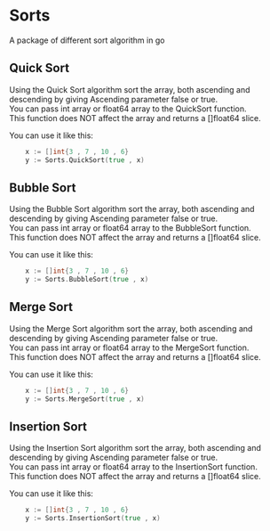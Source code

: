 # Sorts
A package of different sort algorithm in go

## Quick Sort
Using the Quick Sort algorithm sort the array, both ascending and descending by giving Ascending parameter false or true.  
You can pass int array or float64 array to the QuickSort function.  
This function does NOT affect the array and returns a []float64 slice.  

You can use it like this:   
```go  
    x := []int{3 , 7 , 10 , 6}  
    y := Sorts.QuickSort(true , x)  
```

## Bubble Sort
Using the Bubble Sort algorithm sort the array, both ascending and descending by giving Ascending parameter false or true.  
You can pass int array or float64 array to the BubbleSort function.  
This function does NOT affect the array and returns a []float64 slice.    

You can use it like this:  
```go
    x := []int{3 , 7 , 10 , 6}
    y := Sorts.BubbleSort(true , x)
```

## Merge Sort
Using the Merge Sort algorithm sort the array, both ascending and descending by giving Ascending parameter false or true.  
You can pass int array or float64 array to the MergeSort function.  
This function does NOT affect the array and returns a []float64 slice.    

You can use it like this:  
```go
    x := []int{3 , 7 , 10 , 6}
    y := Sorts.MergeSort(true , x)
```

## Insertion Sort
Using the Insertion Sort algorithm sort the array, both ascending and descending by giving Ascending parameter false or true.  
You can pass int array or float64 array to the InsertionSort function.  
This function does NOT affect the array and returns a []float64 slice.    

You can use it like this:  
```go
    x := []int{3 , 7 , 10 , 6}
    y := Sorts.InsertionSort(true , x)
```